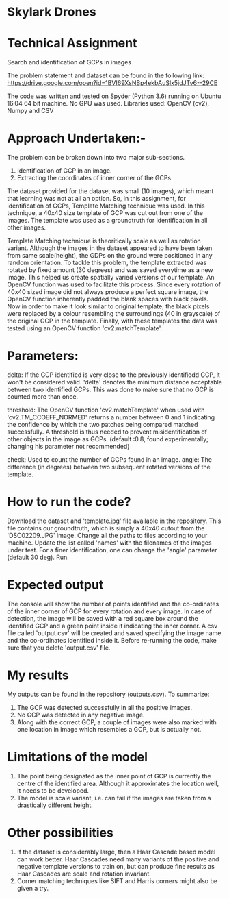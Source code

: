 # Skylark Drones
# Technical Assignment
Search and identification of GCPs in images

The problem statement and dataset can be found in the following link:
https://drive.google.com/open?id=1BVI69XsNBp4ekbAuSlx5jdJTv6--29CE

The code was written and tested on Spyder (Python 3.6) running on Ubuntu 16.04 64 bit machine. No GPU was used.
Libraries used: OpenCV (cv2), Numpy and CSV

# Approach Undertaken:-
The problem can be broken down into two major sub-sections. 
1. Identification of GCP in an image.
2. Extracting the coordinates of inner corner of the GCPs.

The dataset provided for the dataset was small (10 images), which meant that learning was not at all an option. So, in this assignment, for identification of GCPs, Template Matching technique was used. In this technique, a 40x40 size template of GCP was cut out from one of the images. The template was used as a groundtruth for identification in all other images.

Template Matching technique is theoritically scale as well as rotation variant. Although the images in the dataset appeared to have been taken from same scale(height), the GDPs on the ground were positioned in any random orientation. To tackle this problem, the template extracted was rotated by fixed amount (30 degrees) and was saved everytime as a new image. This helped us create spatially varied versions of our template. An OpenCV function was used to facilitate this process.
Since every rotation of 40x40 sized image did not always produce a perfect square image, the OpenCV function inherently padded the blank spaces with black pixels. Now in order to make it look similar to original template, the black pixels were replaced by a colour resembling the surroundings (40 in grayscale) of the original GCP in the template. Finally, with these templates the data was tested using an OpenCV function 'cv2.matchTemplate'.


# Parameters:

delta: If the GCP identified is very close to the previously identifiedd GCP, it won't be considered valid. 'delta' denotes the minimum distance acceptable between two identified GCPs. This was done to make sure that no GCP is counted more than once.

threshold: The OpenCV function 'cv2.matchTemplate' when used with 'cv2.TM_CCOEFF_NORMED' returns a number between 0 and 1 indicating the confidence by which the two patches being compared matched successfully. A threshold is thus needed to prevent misidentification of other objects in the image as GCPs. (default :0.8, found experimentally; changing his parameter not recommended)

check: Used to count the number of GCPs found in an image.
angle: The difference (in degrees) between two subsequent rotated versions of the template.

# How to run the code?

Download the dataset and 'template.jpg' file available in the repository. This file contains our groundtruth, which is simply a 40x40 cutout from the 'DSC02209.JPG' image. 
Change all the paths to files according to your machine.
Update the list called 'names' with the filenames of the images under test.
For a finer identification, one can change the 'angle' parameter (default 30 deg).
Run.

# Expected output

The console will show the number of points identified and the co-ordinates of the inner corner of GCP for every rotation and every image.
In case of detection, the image will be saved with a red square box around the identified GCP and a green point inside it indicating the inner corner. 
A csv file called 'output.csv' will be created and saved specifying the image name and the co-ordinates identified inside it.
Before re-running the code, make sure that you delete 'output.csv' file.

# My results

My outputs can be found in the repository (outputs.csv). To summarize:
1. The GCP was detected successfully in all the positive images.
2. No GCP was detected in any negative image.
3. Along with the correct GCP, a couple of images were also marked with one location in image which resembles a GCP, but is actually not.

# Limitations of the model

1. The point being designated as the inner point of GCP is currently the centre of the identified area. Although it approximates the location well, it needs to be developed.
2. The model is scale variant, i.e. can fail if the images are taken from a drastically different height.

# Other possibilities

1. If the dataset is considerably large, then a Haar Cascade based model can work better. Haar Cascades need many variants of the positive and negative template versions to train on, but can produce fine results as Haar Cascades are scale and rotation invariant.
2. Corner matching techniques like SIFT and Harris corners might also be given a try.

